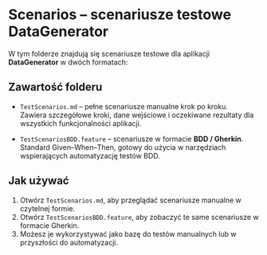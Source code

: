 # Scenarios – scenariusze testowe DataGenerator

W tym folderze znajdują się scenariusze testowe dla aplikacji **DataGenerator** w dwóch formatach:

## Zawartość folderu

- `TestScenarios.md` – pełne scenariusze manualne krok po kroku.  
  Zawiera szczegółowe kroki, dane wejściowe i oczekiwane rezultaty dla wszystkich funkcjonalności aplikacji.

- `TestScenariosBDD.feature` – scenariusze w formacie **BDD / Gherkin**.  
  Standard Given–When–Then, gotowy do użycia w narzędziach wspierających automatyzację testów BDD.

## Jak używać

1. Otwórz `TestScenarios.md`, aby przeglądać scenariusze manualne w czytelnej formie.  
2. Otwórz `TestScenariosBDD.feature`, aby zobaczyć te same scenariusze w formacie Gherkin.  
3. Możesz je wykorzystywać jako bazę do testów manualnych lub w przyszłości do automatyzacji.

